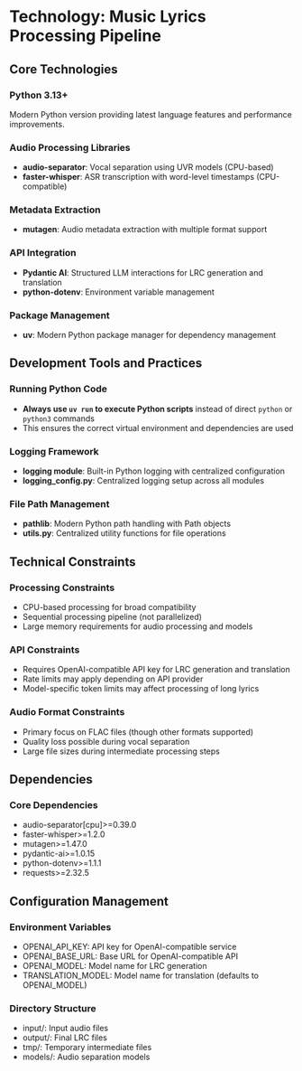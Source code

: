 # Technology: Music Lyrics Processing Pipeline

## Core Technologies

### Python 3.13+
Modern Python version providing latest language features and performance improvements.

### Audio Processing Libraries
- **audio-separator**: Vocal separation using UVR models (CPU-based)
- **faster-whisper**: ASR transcription with word-level timestamps (CPU-compatible)

### Metadata Extraction
- **mutagen**: Audio metadata extraction with multiple format support

### API Integration
- **Pydantic AI**: Structured LLM interactions for LRC generation and translation
- **python-dotenv**: Environment variable management

### Package Management
- **uv**: Modern Python package manager for dependency management

## Development Tools and Practices

### Running Python Code
- **Always use `uv run` to execute Python scripts** instead of direct `python` or `python3` commands
- This ensures the correct virtual environment and dependencies are used

### Logging Framework
- **logging module**: Built-in Python logging with centralized configuration
- **logging_config.py**: Centralized logging setup across all modules

### File Path Management
- **pathlib**: Modern Python path handling with Path objects
- **utils.py**: Centralized utility functions for file operations

## Technical Constraints

### Processing Constraints
- CPU-based processing for broad compatibility
- Sequential processing pipeline (not parallelized)
- Large memory requirements for audio processing and models

### API Constraints
- Requires OpenAI-compatible API key for LRC generation and translation
- Rate limits may apply depending on API provider
- Model-specific token limits may affect processing of long lyrics

### Audio Format Constraints
- Primary focus on FLAC files (though other formats supported)
- Quality loss possible during vocal separation
- Large file sizes during intermediate processing steps

## Dependencies

### Core Dependencies
- audio-separator[cpu]>=0.39.0
- faster-whisper>=1.2.0
- mutagen>=1.47.0
- pydantic-ai>=1.0.15
- python-dotenv>=1.1.1
- requests>=2.32.5

## Configuration Management

### Environment Variables
- OPENAI_API_KEY: API key for OpenAI-compatible service
- OPENAI_BASE_URL: Base URL for OpenAI-compatible API
- OPENAI_MODEL: Model name for LRC generation
- TRANSLATION_MODEL: Model name for translation (defaults to OPENAI_MODEL)

### Directory Structure
- input/: Input audio files
- output/: Final LRC files
- tmp/: Temporary intermediate files
- models/: Audio separation models